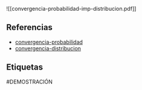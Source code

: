 ![[convergencia-probabilidad-imp-distribucion.pdf]]

## Referencias
- [convergencia-probabilidad](./convergencia-probabilidad.md)
- [convergencia-distribucion](./convergencia-distribucion.md)

## Etiquetas
#DEMOSTRACIÓN 
